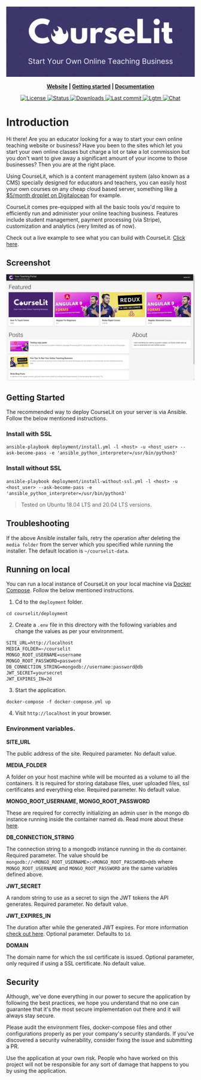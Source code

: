 <p align="center">
  <img src="./assets/banner.png">
</p>

<p align="center">
  <b>
    <a href="https://codelit.github.io/courselit">Website</a> |
    <a href="#getting-started">Getting started</a> |
    <a href="https://github.com/codelit/courselit/wiki">Documentation</a>
  </b>
</p>

<p align="center">
  <a href="https://github.com/codelit/courselit/blob/deployment/LICENSE">
    <img src="https://badgen.net/github/license/codelit/courselit" alt="License">
  </a>
  <a href="https://github.com/codelit/courselit/actions">
    <img src="https://badgen.net/github/status/codelit/courselit" alt="Status">
  </a>
  <a href="https://hub.docker.com/r/codelit/courselit-proxy">
    <img src="https://badgen.net/docker/pulls/codelit/courselit-proxy" alt="Downloads">
  </a>
  <a href="https://github.com/codelit/courselit">
    <img src="https://badgen.net/github/last-commit/codelit/courselit" alt="Last commit">
  </a>
  <a href="https://lgtm.com/projects/g/codelit/courselit/alerts/">
    <img src="https://img.shields.io/lgtm/alerts/g/codelit/courselit.svg?logo=lgtm&logoWidth=18" alt="Lgtm">
  </a>
  <a href="https://spectrum.chat/courselit">
    <img src="https://img.shields.io/badge/chat-spectrum-blue" alt="Chat">
  </a>
</p>

# Introduction
Hi there! Are you an educator looking for a way to start your own online teaching website or business? Have you been to the sites which let you start your own online classes but charge a lot or take a lot commission but you don't want to give away a significant amount of your income to those businesses? Then you are at the right place.

Using CourseLit, which is a content management system (also known as a CMS) specially designed for educators and teachers, you can easily host your own courses on any cheap cloud based server, something like [a $5/month droplet on Digitalocean](https://www.digitalocean.com/pricing/) for example. 

CourseLit comes pre-equipped with all the basic tools you'd require to efficiently run and administer your online teaching business. Features include student management, payment processing (via Stripe), customization and analytics (very limited as of now). 

Check out a live example to see what you can build with CourseLit. [Click here](https://codelit.dev).

## Screenshot

![courselit cms screenshot](./assets/screenshot.png)

## Getting Started
The recommended way to deploy CourseLit on your server is via Ansible. Follow the below mentioned instructions.

### Install with SSL
```
ansible-playbook deployment/install.yml -l <host> -u <host_user> --ask-become-pass -e 'ansible_python_interpreter=/usr/bin/python3'
```

### Install without SSL
```
ansible-playbook deployment/install-without-ssl.yml -l <host> -u <host_user> --ask-become-pass -e 'ansible_python_interpreter=/usr/bin/python3'
```

> Tested on Ubuntu 18.04 LTS and 20.04 LTS versions.

## Troubleshooting
If the above Ansible installer fails, retry the operation after deleting the `media folder` from the server which you specified while running the installer. The default location is `~/courselit-data`.

## Running on local
You can run a local instance of CourseLit on your local machine via [Docker Compose](https://docs.docker.com/compose/). Follow the below mentioned instructions.

1. Cd to the `deployment` folder.
```
cd courselit/deployment
```

2. Create a `.env` file in this directory with the following variables and change the values as per your environment.
```
SITE_URL=http://localhost
MEDIA_FOLDER=~/courselit
MONGO_ROOT_USERNAME=username
MONGO_ROOT_PASSWORD=password
DB_CONNECTION_STRING=mongodb://username:password@db
JWT_SECRET=yoursecret
JWT_EXPIRES_IN=2d
```

3. Start the application.

```
docker-compose -f docker-compose.yml up
```

4. Visit `http://localhost` in your browser.

### Environment variables.
**SITE_URL**

The public address of the site. Required parameter. No default value.

**MEDIA_FOLDER**

A folder on your host machine while will be mounted as a volume to all the containers. It is required for storing database files, user uploaded files, ssl certificates and everything else. Required parameter. No default value.

**MONGO_ROOT_USERNAME, MONGO_ROOT_PASSWORD**

These are required for correctly initializing an admin user in the mongo db instance running inside the container named `db`. Read more about these [here](https://hub.docker.com/_/mongo).

**DB_CONNECTION_STRING**

The connection string to a mongodb instance running in the `db` container. Required parameter. The value should be `mongodb://<MONGO_ROOT_USERNAME>:<MONGO_ROOT_PASSWORD>@db` where `MONGO_ROOT_USERNAME` and `MONGO_ROOT_PASSWORD` are the same variables defined above.

**JWT_SECRET**

A random string to use as a secret to sign the JWT tokens the API generates. Required parameter. No default value.

**JWT_EXPIRES_IN**

The duration after while the generated JWT expires. For more information [check out here](https://www.npmjs.com/package/jsonwebtoken). Optional parameter. Defaults to `1d`.

**DOMAIN**

The domain name for which the ssl certificate is issued. Optional parameter, only required if using a SSL certificate. No default value.

## Security
Although, we've done everything in our power to secure the application by following the best practices, we hope you understand that no one can guarantee that it's the most secure implementation out there and it will always stay secure.

Please audit the environment files, docker-compose files and other configurations properly as per your company's security standards. If you've discovered a security vulnerability, consider fixing the issue and submitting a PR.

Use the application at your own risk. People who have worked on this project will not be responsible for any sort of damage that happens to you by using the application.